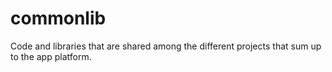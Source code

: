 commonlib
=========

Code and libraries that are shared among the different projects that sum up to the app platform.
